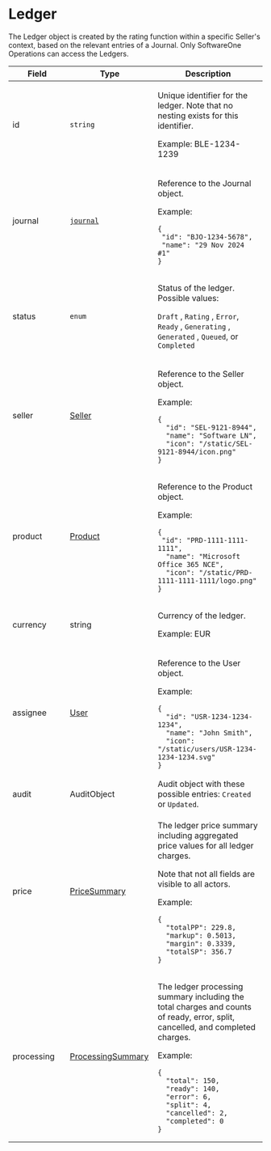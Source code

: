 # Ledger

The Ledger object is created by the rating function within a specific Seller's context, based on the relevant entries of a Journal. Only SoftwareOne Operations can access the Ledgers.

<table><thead><tr><th width="153">Field</th><th width="166">Type</th><th width="374">Description</th></tr></thead><tbody><tr><td>id</td><td><code>string</code></td><td><p>Unique identifier for the ledger. Note that no nesting exists for this identifier.</p><p>Example: BLE-1234-1239</p></td></tr><tr><td>journal</td><td><a href="../journal/"><code>journal</code></a></td><td><p>Reference to the Journal object.</p><p>Example:</p><pre class="language-json" data-overflow="wrap" data-full-width="true"><code class="lang-json">{
 "id": "BJO-1234-5678",
 "name": "29 Nov 2024 #1"
}
</code></pre></td></tr><tr><td>status</td><td><code>enum</code></td><td><p>Status of the ledger. Possible values: </p><p><code>Draft</code>, <code>Rating</code>, <code>Error</code>, <code>Ready</code>, <code>Generating</code>, <code>Generated</code> , <code>Queued</code>, or <code>Completed</code></p></td></tr><tr><td>seller</td><td><a href="../../accounts-api/seller/">Seller</a></td><td><p>Reference to the Seller object.</p><p>Example:</p><pre class="language-json" data-overflow="wrap" data-full-width="true"><code class="lang-json">{
  "id": "SEL-9121-8944",
  "name": "Software LN",
  "icon": "/static/SEL-9121-8944/icon.png"
}
</code></pre></td></tr><tr><td>product</td><td><a href="../../catalog-api/product/">Product</a></td><td><p>Reference to the Product object.</p><p>Example:</p><pre class="language-json" data-overflow="wrap" data-full-width="true"><code class="lang-json">{
 "id": "PRD-1111-1111-1111",
  "name": "Microsoft Office 365 NCE",
  "icon": "/static/PRD-1111-1111-1111/logo.png"
}
</code></pre></td></tr><tr><td>currency</td><td>string</td><td><p>Currency of the ledger.</p><p>Example: EUR</p></td></tr><tr><td>assignee</td><td><a href="../../accounts-api/users/">User</a></td><td><p>Reference to the User object.</p><p>Example:</p><pre class="language-json" data-overflow="wrap" data-full-width="true"><code class="lang-json">{
  "id": "USR-1234-1234-1234",
  "name": "John Smith",
  "icon": "/static/users/USR-1234-1234-1234.svg"
}
</code></pre></td></tr><tr><td>audit</td><td>AuditObject</td><td>Audit object with these possible entries: <code>Created</code> or <code>Updated</code>.</td></tr><tr><td>price</td><td><a href="../journal/#pricesummary">PriceSummary</a></td><td><p>The ledger price summary including aggregated price values for all ledger charges.</p><p>Note that not all fields are visible to all actors.</p><p>Example:</p><pre class="language-json" data-overflow="wrap" data-full-width="true"><code class="lang-json">{
  "totalPP": 229.8,
  "markup": 0.5013,
  "margin": 0.3339,  
  "totalSP": 356.7
}
</code></pre></td></tr><tr><td>processing</td><td><a href="../journal/#processingsummary">ProcessingSummary</a></td><td><p>The ledger processing summary including the total charges and counts of ready, error, split, cancelled, and completed charges.</p><p>Example:</p><pre class="language-json" data-overflow="wrap" data-full-width="true"><code class="lang-json">{
  "total": 150,
  "ready": 140,
  "error": 6,
  "split": 4,
  "cancelled": 2,
  "completed": 0    
}
</code></pre></td></tr></tbody></table>
